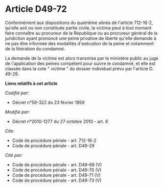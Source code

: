 # Article D49-72

Conformément aux dispositions du quatrième alinéa de l'article 712-16-2, qu'elle soit ou non constituée partie civile, la
victime peut à tout moment faire connaître au procureur de la République ou au procureur général de la juridiction ayant
prononcé une peine privative de liberté qu'elle demande à ne pas être informée des modalités d'exécution de la peine et
notamment de la libération du condamné. 

La demande de la victime est alors transmise par le ministère public au juge de l'application des peines compétent pour
suivre le condamné, et elle est classée dans la cote " victime " du dossier individuel prévu par l'article D. 49-29.

**Liens relatifs à cet article**

_Codifié par_:

  - Décret n°59-322 du 23 février 1959

_Modifié par_:

  - Décret n°2010-1277 du 27 octobre 2010 - art. 8

_Cite_:

  - Code de procédure pénale - art. 712-16-2
  - Code de procédure pénale - art. D49-29

_Cité par_:

  - Code de procédure pénale - art. D49-68 (V)
  - Code de procédure pénale - art. D49-70 (V)
  - Code de procédure pénale - art. D49-71 (V)
  - Code de procédure pénale - art. D49-73 (V)
